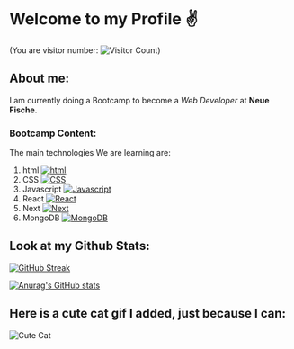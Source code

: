 # Welcome to my Profile :v:
(You are visitor number: ![Visitor Count](https://profile-counter.glitch.me/Bruno0221/count.svg))
## About me:
I am currently doing a Bootcamp to become a *Web Developer* at <a href="https://www.neuefische.de/" style="text-decoration: none">**Neue Fische**.</a>
### Bootcamp Content:
The main technologies We are learning are:
1. html [![html](https://skills.thijs.gg/icons?i=html)](https://skills.thijs.gg)
2. CSS [![CSS](https://skills.thijs.gg/icons?i=css)](https://skills.thijs.gg)
3. Javascript [![Javascript](https://skills.thijs.gg/icons?i=js)](https://skills.thijs.gg)
4. React [![React](https://skills.thijs.gg/icons?i=react)](https://skills.thijs.gg)
5. Next [![Next](https://skills.thijs.gg/icons?i=nextjs)](https://skills.thijs.gg)
6. MongoDB [![MongoDB](https://skills.thijs.gg/icons?i=mongodb)](https://skills.thijs.gg)

## Look at my Github Stats:

[![GitHub Streak](https://streak-stats.demolab.com/?user=Bruno0221)](https://git.io/streak-stats)

[![Anurag's GitHub stats](https://github-readme-stats.vercel.app/api?username=Bruno0221)](https://github.com/anuraghazra/github-readme-stats)

## Here is a cute cat gif I added, just because I can:
![Cute Cat](https://media.giphy.com/media/vFKqnCdLPNOKc/giphy.gif)


